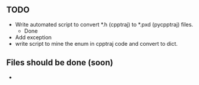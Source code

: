 TODO
----

* Write automated script to convert *.h (cpptraj) to *.pxd (pycpptraj) files.
    * Done
* Add exception
* write script to mine the enum in cpptraj code and convert to dict.

Files should be done (soon)
---------------------------
* 
